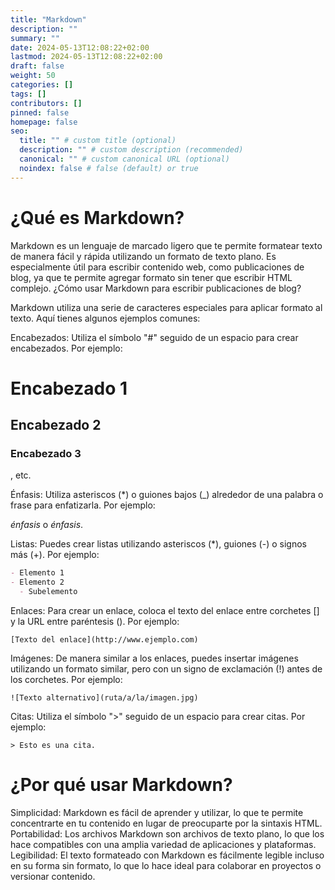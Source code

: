 ```yaml
---
title: "Markdown"
description: ""
summary: ""
date: 2024-05-13T12:08:22+02:00
lastmod: 2024-05-13T12:08:22+02:00
draft: false
weight: 50
categories: []
tags: []
contributors: []
pinned: false
homepage: false
seo:
  title: "" # custom title (optional)
  description: "" # custom description (recommended)
  canonical: "" # custom canonical URL (optional)
  noindex: false # false (default) or true
---
```


# ¿Qué es Markdown?

Markdown es un lenguaje de marcado ligero que te permite formatear texto de manera fácil y rápida utilizando un formato de texto plano. Es especialmente útil para escribir contenido web, como publicaciones de blog, ya que te permite agregar formato sin tener que escribir HTML complejo.
¿Cómo usar Markdown para escribir publicaciones de blog?

Markdown utiliza una serie de caracteres especiales para aplicar formato al texto. Aquí tienes algunos ejemplos comunes:

Encabezados: Utiliza el símbolo "#" seguido de un espacio para crear encabezados. Por ejemplo:

# Encabezado 1

## Encabezado 2

### Encabezado 3

, etc.

Énfasis: Utiliza asteriscos (\*) o guiones bajos (\_) alrededor de una palabra o frase para enfatizarla. Por ejemplo:

_énfasis_ o _énfasis_.

Listas: Puedes crear listas utilizando asteriscos (\*), guiones (-) o signos más (+). Por ejemplo:

```markdown
- Elemento 1
- Elemento 2
  - Subelemento
```

Enlaces: Para crear un enlace, coloca el texto del enlace entre corchetes [] y la URL entre paréntesis (). Por ejemplo:

`[Texto del enlace](http://www.ejemplo.com)`

Imágenes: De manera similar a los enlaces, puedes insertar imágenes utilizando un formato similar, pero con un signo de exclamación (!) antes de los corchetes. Por ejemplo:

`![Texto alternativo](ruta/a/la/imagen.jpg)`

Citas: Utiliza el símbolo ">" seguido de un espacio para crear citas. Por ejemplo:

`> Esto es una cita.`

# ¿Por qué usar Markdown?

Simplicidad: Markdown es fácil de aprender y utilizar, lo que te permite concentrarte en tu contenido en lugar de preocuparte por la sintaxis HTML.
Portabilidad: Los archivos Markdown son archivos de texto plano, lo que los hace compatibles con una amplia variedad de aplicaciones y plataformas.
Legibilidad: El texto formateado con Markdown es fácilmente legible incluso en su forma sin formato, lo que lo hace ideal para colaborar en proyectos o versionar contenido.
